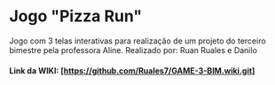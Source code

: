 # Jogo "Pizza Run"
Jogo com 3 telas interativas para realização de um projeto do terceiro bimestre pela professora Aline.
Realizado por: Ruan Ruales e Danilo

#### Link da WIKI: [https://github.com/Ruales7/GAME-3-BIM.wiki.git]
